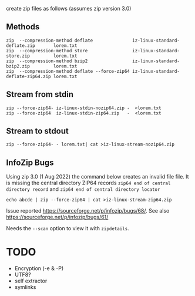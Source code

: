 create zip files as follows (assumes zip version 3.0)

## Methods

    zip  --compression-method deflate               iz-linux-standard-deflate.zip       lorem.txt
    zip  --compression-method store                 iz-linux-standard-store.zip         lorem.txt
    zip  --compression-method bzip2                 iz-linux-standard-bzip2.zip         lorem.txt
    zip  --compression-method deflate --force-zip64 iz-linux-standard-deflate-zip64.zip lorem.txt

## Stream from stdin

    zip --force-zip64- iz-linux-stdin-nozip64.zip -  <lorem.txt
    zip --force-zip64  iz-linux-stdin-zip64.zip   -  <lorem.txt


## Stream to stdout

    zip --force-zip64- - lorem.txt| cat >iz-linux-stream-nozip64.zip

## InfoZip Bugs

Using zip 3.0 (1 Aug 2022) the command below creates an invalid file file. It is missing the central directory ZIP64 records `zip64 end of central directory record` and `zip64 end of central directory locator`

    echo abcde | zip --force-zip64 | cat >iz-linux-stream-zip64.zip

Issue reported https://sourceforge.net/p/infozip/bugs/68/. See also https://sourceforge.net/p/infozip/bugs/61/

Needs the `--scan` option to view it with `zipdetails`.

# TODO

* Encryption (-e & -P)
* UTF8?
* self extractor
* symlinks



